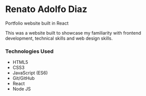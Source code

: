 # Renato Adolfo Diaz
Portfolio website built in React

This was a website built to showcase my familiarity with frontend development, technical skills and web design skills.

### Technologies Used

* HTML5
* CSS3
* JavaScript (ES6)
* Git/GitHub
* React
* Node JS